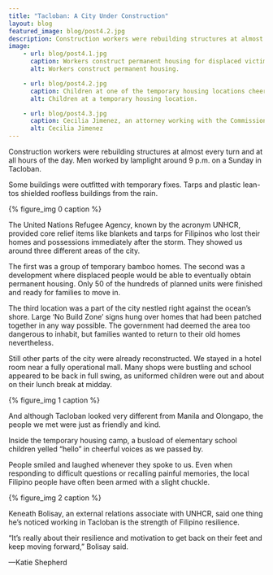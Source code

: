 ```yaml
---
title: "Tacloban: A City Under Construction"
layout: blog
featured_image: blog/post4.2.jpg
description: Construction workers were rebuilding structures at almost every turn and at all hours of the day. Men worked by lamplight around 9 p.m. on a Sunday in Tacloban.
image:
    - url: blog/post4.1.jpg
      caption: Workers construct permanent housing for displaced victims of Typhoon Yolanda. Many workers are displaced victims themselves, putting in required hours to obtain housing. (Photo by Neil Bedi)
      alt: Workers construct permanent housing.

    - url: blog/post4.2.jpg
      caption: Children at one of the temporary housing locations cheered and smile for the camera. (Photo by Neil Bedi)
      alt: Children at a temporary housing location.

    - url: blog/post4.3.jpg
      caption: Cecilia Jimenez, an attorney working with the Commission on Human Rights, and Keneath Bolisay, an external relations associate with the UNHCR, focus on providing advocacy and services for refugees of Typhoon Yolanda. (Photo by Neil Bedi)
      alt: Cecilia Jimenez
---
```

Construction workers were rebuilding structures at almost every turn and at all hours of the day. Men worked by lamplight around 9 p.m. on a Sunday in Tacloban.

Some buildings were outfitted with temporary fixes. Tarps and plastic lean-tos shielded roofless buildings from the rain.

{% figure_img 0 caption %}

The United Nations Refugee Agency, known by the acronym UNHCR, provided core relief items like blankets and tarps for Filipinos who lost their homes and possessions immediately after the storm. They showed us around three different areas of the city.

<!--more-->

The first was a group of temporary bamboo homes. The second was a development where displaced people would be able to eventually obtain permanent housing. Only 50 of the hundreds of planned units were finished and ready for families to move in.

The third location was a part of the city nestled right against the ocean’s shore. Large ‘No Build Zone’ signs hung over homes that had been patched together in any way possible. The government had deemed the area too dangerous to inhabit, but families wanted to return to their old homes nevertheless.

Still other parts of the city were already reconstructed. We stayed in a hotel room near a fully operational mall. Many shops were bustling and school appeared to be back in full swing, as uniformed children were out and about on their lunch break at midday.

{% figure_img 1 caption %}

And although Tacloban looked very different from Manila and Olongapo, the people we met were just as friendly and kind.

Inside the temporary housing camp, a busload of elementary school children yelled “hello” in cheerful voices as we passed by.

People smiled and laughed whenever they spoke to us. Even when responding to difficult questions or recalling painful memories, the local Filipino people have often been armed with a slight chuckle.

{% figure_img 2 caption %}

Keneath Bolisay, an external relations associate with UNHCR, said one thing he’s noticed working in Tacloban is the strength of Filipino resilience.

“It’s really about their resilience and motivation to get back on their feet and keep moving forward,” Bolisay said.

<span class="byline byline-blog">—Katie Shepherd</span>

